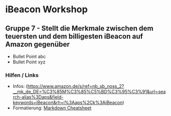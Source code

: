 # iBeacon Workshop

## Gruppe 7 - Stellt die Merkmale zwischen dem teuersten und dem billigesten iBeacon auf Amazon gegenüber


* Bullet Point abc
* Bullet Point xyz


### Hilfen / Links

* Infos: (https://www.amazon.de/s/ref=nb_sb_noss_2?__mk_de_DE=%C3%85M%C3%85%C5%BD%C3%95%C3%91&url=search-alias%3Daps&field-keywords=iBeacon&rh=i%3Aaps%2Ck%3AiBeacon)
* Formatierung: [Markdown Cheatsheet](https://github.com/adam-p/markdown-here/wiki/Markdown-Cheatsheet)


